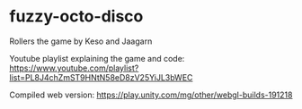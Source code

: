 # fuzzy-octo-disco
Rollers the game 
by
Keso and Jaagarn

Youtube playlist explaining the game and code: 
https://www.youtube.com/playlist?list=PL8J4chZmST9HNtN58eD8zV25YiJL3bWEC

Compiled web version:
https://play.unity.com/mg/other/webgl-builds-191218
